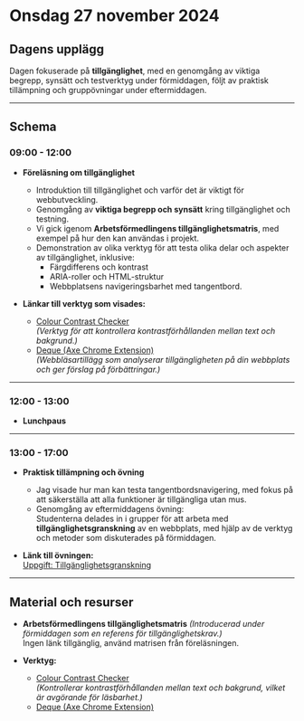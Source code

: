 # **Onsdag 27 november 2024**

## **Dagens upplägg**
Dagen fokuserade på **tillgänglighet**, med en genomgång av viktiga begrepp, synsätt och testverktyg under förmiddagen, följt av praktisk tillämpning och gruppövningar under eftermiddagen.

---

## **Schema**

### **09:00 - 12:00**
- **Föreläsning om tillgänglighet**  
  - Introduktion till tillgänglighet och varför det är viktigt för webbutveckling.
  - Genomgång av **viktiga begrepp och synsätt** kring tillgänglighet och testning.
  - Vi gick igenom **Arbetsförmedlingens tillgänglighetsmatris**, med exempel på hur den kan användas i projekt.
  - Demonstration av olika verktyg för att testa olika delar och aspekter av tillgänglighet, inklusive:
    - Färgdifferens och kontrast
    - ARIA-roller och HTML-struktur
    - Webbplatsens navigeringsbarhet med tangentbord.

- **Länkar till verktyg som visades:**
  - [Colour Contrast Checker](https://colourcontrast.cc/?background=ffffff&foreground=343434)  
    *(Verktyg för att kontrollera kontrastförhållanden mellan text och bakgrund.)*
  - [Deque (Axe Chrome Extension)](https://www.deque.com/company/?utm_source=chrome_browser_extension&utm_medium=referral&utm_campaign=pin_about_deque)  
    *(Webbläsartillägg som analyserar tillgängligheten på din webbplats och ger förslag på förbättringar.)*

---

### **12:00 - 13:00**
- **Lunchpaus**

---

### **13:00 - 17:00**
- **Praktisk tillämpning och övning**  
  - Jag visade hur man kan testa tangentbordsnavigering, med fokus på att säkerställa att alla funktioner är tillgängliga utan mus.
  - Genomgång av eftermiddagens övning:  
    Studenterna delades in i grupper för att arbeta med **tillgänglighetsgranskning** av en webbplats, med hjälp av de verktyg och metoder som diskuterades på förmiddagen.

- **Länk till övningen:**  
  [Uppgift: Tillgänglighetsgranskning](https://github.com/Lexicon-frontend-2024-2025/uppgift-tillg-nglighetsgranskning/blob/main/README.md)

---

## **Material och resurser**
- **Arbetsförmedlingens tillgänglighetsmatris** *(Introducerad under förmiddagen som en referens för tillgänglighetskrav.)*  
  Ingen länk tillgänglig, använd matrisen från föreläsningen.

- **Verktyg:**
  - [Colour Contrast Checker](https://colourcontrast.cc/?background=ffffff&foreground=343434)  
    *(Kontrollerar kontrastförhållanden mellan text och bakgrund, vilket är avgörande för läsbarhet.)*
  - [Deque (Axe Chrome Extension)](https://www.deque.com/company/?utm_source=chrome_browser_extension&utm_medium=referral&utm_campaign=pin_about_deque)  

